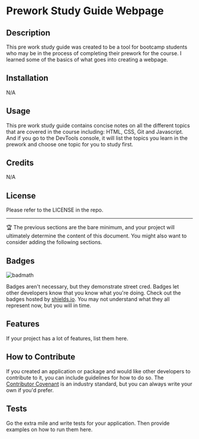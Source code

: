# Prework Study Guide Webpage

## Description

This pre work study guide was created to be a tool for bootcamp students who may be in the process of completing their prework for the course. I learned some of the basics of what goes into creating a webpage.

## Installation

N/A

## Usage

This pre work study guide contains concise notes on all the different topics that are covered in the course including: HTML, CSS, Git and Javascript. And if you go to the DevTools console, it will list the topics you learn in the prework and choose one topic for you to study first.

## Credits

N/A

## License

Please refer to the LICENSE in the repo.

---

🏆 The previous sections are the bare minimum, and your project will ultimately determine the content of this document. You might also want to consider adding the following sections.

## Badges

![badmath](https://img.shields.io/github/languages/top/nielsenjared/badmath)

Badges aren't necessary, but they demonstrate street cred. Badges let other developers know that you know what you're doing. Check out the badges hosted by [shields.io](https://shields.io/). You may not understand what they all represent now, but you will in time.

## Features

If your project has a lot of features, list them here.

## How to Contribute

If you created an application or package and would like other developers to contribute to it, you can include guidelines for how to do so. The [Contributor Covenant](https://www.contributor-covenant.org/) is an industry standard, but you can always write your own if you'd prefer.

## Tests

Go the extra mile and write tests for your application. Then provide examples on how to run them here.